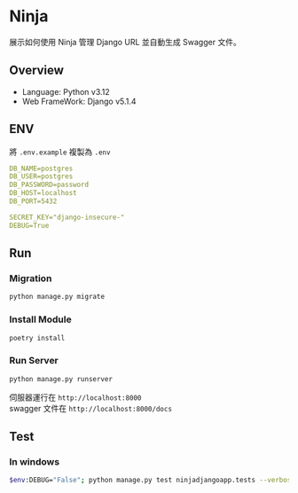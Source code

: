 # Ninja

展示如何使用 Ninja 管理 Django URL 並自動生成 Swagger 文件。

## Overview

- Language: Python v3.12
- Web FrameWork: Django v5.1.4

## ENV


將 `.env.example` 複製為 `.env`  

```yaml
DB_NAME=postgres
DB_USER=postgres
DB_PASSWORD=password
DB_HOST=localhost
DB_PORT=5432

SECRET_KEY="django-insecure-"
DEBUG=True
```

## Run

### Migration

```bash
python manage.py migrate
```

### Install Module

```bash
poetry install
```


### Run Server

```bash
python manage.py runserver
```

伺服器運行在 `http://localhost:8000`  
swagger 文件在 `http://localhost:8000/docs`  

## Test

### In windows

```bash
$env:DEBUG="False"; python manage.py test ninjadjangoapp.tests --verbosity=0
```